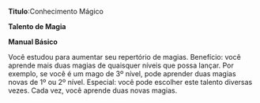 **Titulo**:Conhecimento Mágico

**Talento de Magia**

**Manual Básico**

 Você estudou para aumentar seu repertório de magias. Benefício: você aprende mais duas magias de quaisquer níveis que possa lançar. Por exemplo, se você é um mago de 3º nível, pode aprender duas magias novas de 1º ou 2º nível. Especial: você pode escolher este talento diversas vezes. Cada vez, você aprende duas novas magias.